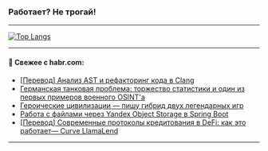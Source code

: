 ### Работает? Не трогай!

---
<!--
#### 🛠️ Technical stack:

![Java](https://img.shields.io/badge/Java-informational?logo=Oracle&style=flat&logoColor=white&color=FF4500)
![Kotlin](https://img.shields.io/badge/Kotlin-informational?logo=Kotlin&style=flat&logoColor=white&color=774D97)
![TS](https://img.shields.io/badge/TypeScript-informational?logo=typeScript&style=flat&logoColor=black&color=017acc)
![Python](https://img.shields.io/badge/Python-informational?logo=Python&style=flat&logoColor=black&color=ffdd54) <br>
![Spring](https://img.shields.io/badge/Spring-informational?logo=Spring&style=flat&logoColor=white&color=6DB33F) 
![SpringBoot](https://img.shields.io/badge/SpringBoot-informational?logo=SpringBoot&style=flat&logoColor=white&color=6DB33F)
![Nest](https://img.shields.io/badge/NestJS-informational?logo=NestJS&style=flat&logoColor=white&color=E0234E) 
![NodeJS](https://img.shields.io/badge/NodeJS-informational?logo=node.js&style=flat&logoColor=white&color=70A760)<br>
![PostgreSQL](https://img.shields.io/badge/PostgreSQL-informational?logo=PostgreSQL&style=flat&logoColor=white&color=DAA520)
![MongoDB](https://img.shields.io/badge/MongoDB-informational?logo=MongoDB&style=flat&logoColor=white&color=870000)
![Apache](https://img.shields.io/badge/Apache-informational?logo=apache&style=flat&logoColor=white&color=f74e28)

___ 
-->

<!--- #### 🛠️ : --->

[![Top Langs](https://github-readme-stats-82jvfl3w3-advtsettinggmailcoms-projects.vercel.app/api/top-langs/?username=zloylis&langs_count=10&hide_title=true&title_color=e6edf3&size_weight=0.5&count_weight=0.5&layout=compact&hide_progress=true&hide_border=true&theme=dracula)](https://github.com/zloylis)

<!---


####  :octocat:&nbsp;&nbsp; Статистика:

![GitHub stats](https://github-readme-stats-u2qms2cxw-advtsettinggmailcoms-projects.vercel.app/api?username=zloylis&show_icons=true&hide_border=true&theme=dracula&title_color=e6edf3&include_all_commits=true&count_private=true&hide_rank=false&hide_title=true&rank_icon=github)
-->
---

#### 💬 Свежее с habr.com:

<!-- BLOG-POST-LIST:START -->
- [[Перевод] Анализ AST и рефакторинг кода в Clang](https://habr.com/ru/articles/871296/?utm_source=habrahabr&utm_medium=rss&utm_campaign=871296)
- [Германская танковая проблема: торжество статистики и один из первых примеров военного OSINT&#39;a](https://habr.com/ru/articles/871300/?utm_source=habrahabr&utm_medium=rss&utm_campaign=871300)
- [Героические цивилизации — пишу гибрид двух легендарных игр](https://habr.com/ru/articles/871294/?utm_source=habrahabr&utm_medium=rss&utm_campaign=871294)
- [Работа с файлами через Yandex Object Storage в Spring Boot](https://habr.com/ru/articles/871280/?utm_source=habrahabr&utm_medium=rss&utm_campaign=871280)
- [[Перевод] Современные протоколы кредитования в DeFi: как это работает— Curve LlamaLend](https://habr.com/ru/articles/871276/?utm_source=habrahabr&utm_medium=rss&utm_campaign=871276)
<!-- BLOG-POST-LIST:END -->

---
